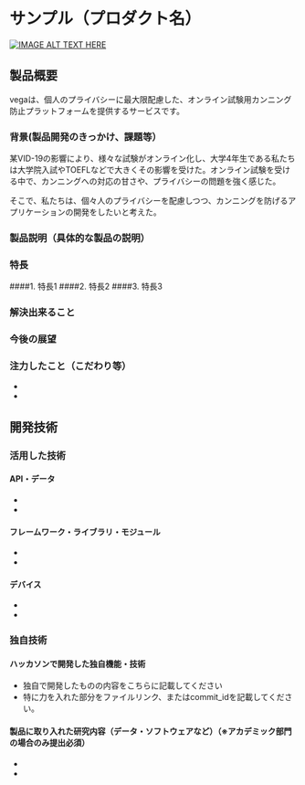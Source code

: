 # サンプル（プロダクト名）

[![IMAGE ALT TEXT HERE](https://jphacks.com/wp-content/uploads/2020/09/JPHACKS2020_ogp.jpg)](https://www.youtube.com/watch?v=G5rULR53uMk)

## 製品概要
vegaは、個人のプライバシーに最大限配慮した、オンライン試験用カンニング防止プラットフォームを提供するサービスです。

### 背景(製品開発のきっかけ、課題等）
某VID-19の影響により、様々な試験がオンライン化し、大学4年生である私たちは大学院入試やTOEFLなどで大きくその影響を受けた。オンライン試験を受ける中で、カンニングへの対応の甘さや、プライバシーの問題を強く感じた。 

そこで、私たちは、個々人のプライバシーを配慮しつつ、カンニングを防げるアプリケーションの開発をしたいと考えた。



### 製品説明（具体的な製品の説明）
### 特長
####1. 特長1
####2. 特長2
####3. 特長3

### 解決出来ること
### 今後の展望
### 注力したこと（こだわり等）
* 
* 

## 開発技術
### 活用した技術
#### API・データ
* 
* 

#### フレームワーク・ライブラリ・モジュール
* 
* 

#### デバイス
* 
* 

### 独自技術
#### ハッカソンで開発した独自機能・技術
* 独自で開発したものの内容をこちらに記載してください
* 特に力を入れた部分をファイルリンク、またはcommit_idを記載してください。

#### 製品に取り入れた研究内容（データ・ソフトウェアなど）（※アカデミック部門の場合のみ提出必須）
* 
* 
